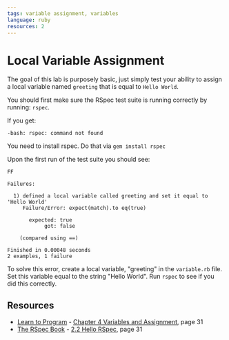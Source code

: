 ```yaml
---
tags: variable assignment, variables
language: ruby
resources: 2
---
```


# Local Variable Assignment

The goal of this lab is purposely basic, just simply test your ability to assign a local variable named `greeting` that is equal to `Hello World`.

You should first make sure the RSpec test suite is running correctly by running: `rspec`.

If you get:

```
-bash: rspec: command not found
```

You need to install rspec. Do that via `gem install rspec`

Upon the first run of the test suite you should see:

```
FF

Failures:

  1) defined a local variable called greeting and set it equal to 'Hello World'
     Failure/Error: expect(match).to eq(true)
       
       expected: true
            got: false

    (compared using ==)
       
Finished in 0.00048 seconds
2 examples, 1 failure
```

To solve this error, create a local variable, "greeting" in the `variable.rb` file. Set this variable equal to the string "Hello World". Run `rspec` to see if you did this correctly.

## Resources
* [Learn to Program](http://books.flatironschool.com/books/43) - [Chapter 4 Variables and Assignment](http://books.flatironschool.com/books/43?page=31), page 31
* [The RSpec Book](http://books.flatironschool.com/books/20) - [2.2 Hello RSpec](http://books.flatironschool.com/books/20?page=31), page 31
